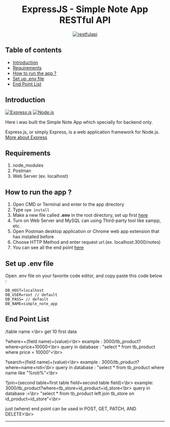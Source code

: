 <h1 align="center">ExpressJS - Simple Note App RESTful API</h1>

<p align="center">
  <a href="https://nodejs.org/">
    <img alt="restfulapi" title="Restful API" src="https://cdn-images-1.medium.com/max/871/1*d2zLEjERsrs1Rzk_95QU9A.png">
  </a>
</p>

## Table of contents
* [Introduction](#introduction)
* [Requirements](#requirements)
* [How to run the app ?](#how-to-run-the-app-)
* [Set up .env file](#set-up-env-file)
* [End Point List](#end-point-list)

## Introduction
[![Express.js](https://img.shields.io/badge/Express.js-4.x-orange.svg?style=rounded-square)](https://expressjs.com/en/starter/installing.html)
[![Node.js](https://img.shields.io/badge/Node.js-v.10.16-green.svg?style=rounded-square)](https://nodejs.org/)

Here i was built the Simple Note App which specially for backend only.

Express.js, or simply Express, is a web application framework for Node.js. [More about Express](https://en.wikipedia.org/wiki/Express.js)

## Requirements
1. node_modules
2. Postman
3. Web Server (ex. localhost)

## How to run the app ?
1. Open CMD or Terminal and enter to the app directory
2. Type `npm install`
3. Make a new file called **.env** in the root directory, set up first [here](#set-up-env-file)
4. Turn on Web Server and MySQL can using Third-party tool like xampp, etc.
5. Open Postman desktop application or Chrome web app extension that has installed before
6. Choose HTTP Method and enter request url.(ex. localhost:3000/notes)
7. You can see all the end point [here](#end-point-list)

## Set up .env file
Open .env file on your favorite code editor, and copy paste this code below :
```
DB_HOST=localhost
DB_USER=root // default
DB_PASS= // default
DB_NAME=simple_note_app
```

## End Point List
/table name <\br>
get 10 first data

?where=+(field name)+(value)<\br>
example : 3000/tb_product?where=price+10000<\br>
query in database : "select * from tb_product where price = 10000"<\br>

?search=(field name)+(value)<\br>
example : 3000/tb_product?where=name+roti<\br>
query in database : "select * from tb_product where name like "%roti%"<\br>

?join=(second table+first table field+second table field)<\br>
example: 3000/tb_product?where=tb_store+id_product+id_store<\br>
query in database :<\br>
"select * from tb_product left join tb_store on id_product=id_store"<\br>

just (where) end point can be used in POST, GET, PATCH, AND DELETE<\br>


<hr>

